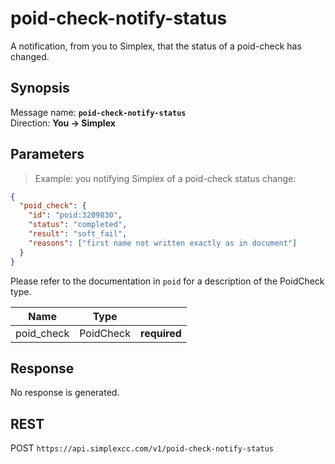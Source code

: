 # poid-check-notify-status #

A notification, from you to Simplex, that the status of a poid-check has changed.

## Synopsis ##

Message name: **`poid-check-notify-status`**  
Direction: **You &rarr; Simplex**

## Parameters ##

> Example: you notifying Simplex of a poid-check status change:

```json
{
  "poid_check": {
    "id": "poid:3209830",
    "status": "completed",
    "result": "soft_fail",
    "reasons": ["first name not written exactly as in document"]
  }
}
```

Please refer to the documentation in `poid` for a description of the PoidCheck type.

Name       | Type      |   |
---------- | --------- | - |
poid_check | PoidCheck | **required**

## Response ##

No response is generated.

## REST ##

<span class="http-verb http-post">POST</span> `https://api.simplexcc.com/v1/poid-check-notify-status`

[modeline]: # ( vim: set ts=2 sw=2 expandtab wrap linebreak: )
